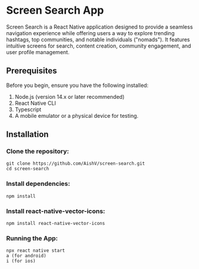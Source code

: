 # Screen Search App

Screen Search is a React Native application designed to provide a seamless navigation experience while offering users a way to explore trending hashtags, top communities, and notable individuals ("nomads"). It features intuitive screens for search, content creation, community engagement, and user profile management.

## Prerequisites

Before you begin, ensure you have the following installed:

1. Node.js (version 14.x or later recommended)
2. React Native CLI
3. Typescript
4. A mobile emulator or a physical device for testing.

## Installation

### Clone the repository:
    git clone https://github.com/AishV/screen-search.git
    cd screen-search

### Install dependencies:
    npm install

### Install react-native-vector-icons:
    npm install react-native-vector-icons

### Running the App:

    npx react native start
    a (for android)
    i (for ios)